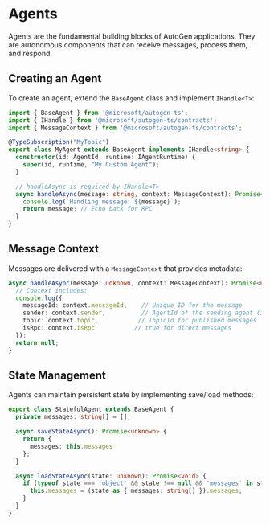 # Agents

Agents are the fundamental building blocks of AutoGen applications. They are autonomous components that can receive messages, process them, and respond.

## Creating an Agent

To create an agent, extend the `BaseAgent` class and implement `IHandle<T>`:

```typescript
import { BaseAgent } from '@microsoft/autogen-ts';
import { IHandle } from '@microsoft/autogen-ts/contracts';
import { MessageContext } from '@microsoft/autogen-ts/contracts';

@TypeSubscription("MyTopic")
export class MyAgent extends BaseAgent implements IHandle<string> {
  constructor(id: AgentId, runtime: IAgentRuntime) {
    super(id, runtime, "My Custom Agent");
  }

  // handleAsync is required by IHandle<T>
  async handleAsync(message: string, context: MessageContext): Promise<unknown> {
    console.log(`Handling message: ${message}`);
    return message; // Echo back for RPC
  }
}
```

## Message Context

Messages are delivered with a `MessageContext` that provides metadata:

```typescript
async handleAsync(message: unknown, context: MessageContext): Promise<unknown> {
  // Context includes:
  console.log({
    messageId: context.messageId,    // Unique ID for the message
    sender: context.sender,          // AgentId of the sending agent (if any)
    topic: context.topic,           // TopicId for published messages
    isRpc: context.isRpc           // true for direct messages
  });
  return null;
}
```

## State Management

Agents can maintain persistent state by implementing save/load methods:

```typescript
export class StatefulAgent extends BaseAgent {
  private messages: string[] = [];

  async saveStateAsync(): Promise<unknown> {
    return {
      messages: this.messages
    };
  }

  async loadStateAsync(state: unknown): Promise<void> {
    if (typeof state === 'object' && state !== null && 'messages' in state) {
      this.messages = (state as { messages: string[] }).messages;
    }
  }
}
